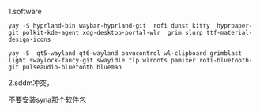 1.software

```
yay -S hyprland-bin waybar-hyprland-git  rofi dunst kitty  hyprpaper-git polkit-kde-agent xdg-desktop-portal-wlr  grim slurp ttf-material-design-icons

```

```
yay -S  qt5-wayland qt6-wayland pavucontrol wl-clipboard grimblast light swaylock-fancy-git swayidle tlp wlroots pamixer rofi-bluetooth-git pulseaudio-bluetooth blueman 

```



2.sddm冲突，

不要安装syna那个软件包
